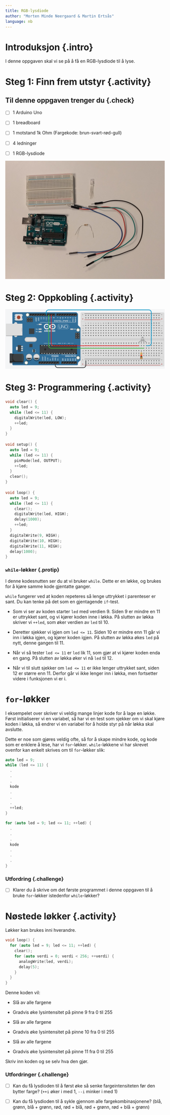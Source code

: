 ```yaml
---
title: RGB-lysdiode
author: "Morten Minde Neergaard & Martin Ertsås"
language: nb
---
```



# Introduksjon {.intro}

I denne oppgaven skal vi se på å få en RGB-lysdiode til å lyse.


# Steg 1: Finn frem utstyr {.activity}

## Til denne oppgaven trenger du {.check}

- [ ] 1 Arduino Uno

- [ ] 1 breadboard

- [ ] 1 motstand 1k Ohm (Fargekode: brun-svart-rød-gull)

- [ ] 4 ledninger

- [ ] 1 RGB-lysdiode

![utstyr](utstyr.jpeg)


# Steg 2: Oppkobling {.activity}

![kobling](kobling.png)


# Steg 3: Programmering {.activity}

```cpp
void clear() {
  auto led = 9;
  while (led <= 11) {
    digitalWrite(led, LOW);
    ++led;
  }
}

void setup() {
  auto led = 9;
  while (led <= 11) {
    pinMode(led, OUTPUT);
    ++led;
  }
  clear();
}

void loop() {
  auto led = 9;
  while (led <= 11) {
    clear();
    digitalWrite(led, HIGH);
    delay(1000);
    ++led;
  }
  digitalWrite(9, HIGH);
  digitalWrite(10, HIGH);
  digitalWrite(11, HIGH);
  delay(1000);
}
```

### `while`-løkker {.protip}

I denne kodesnutten ser du at vi bruker `while`. Dette er en løkke, og brukes
for å kjøre samme kode gjentatte ganger.

`while` fungerer ved at koden repeteres så lenge uttrykket i parenteser er sant.
Du kan tenke på det som en gjentagende `if`-test.

+ Som vi ser av koden starter `led` med verdien 9. Siden 9 er mindre en 11 er
  uttrykket sant, og vi kjører koden inne i løkka. På slutten av løkka skriver
  vi `++led`, som øker verdien av `led` til 10.

+ Deretter sjekker vi igjen om `led <= 11`. Siden 10 er mindre enn 11 går vi inn
  i løkka igjen, og kjører koden igjen. På slutten av løkka økes `led` på nytt,
  denne gangen til 11.

+ Når vi så tester `led <= 11` er `led` lik 11, som gjør at vi kjører koden enda
  en gang. På slutten av løkka øker vi nå `led` til 12.

+ Når vi til slutt sjekker om `led <= 11` er ikke lenger uttrykket sant, siden
  12 er større enn 11. Derfor går vi ikke lenger inn i løkka, men fortsetter
  videre i funksjonen vi er i.


# `for`-løkker

I eksempelet over skriver vi veldig mange linjer kode for å lage en løkke. Først
initialiserer vi en variabel, så har vi en test som sjekker om vi skal kjøre
koden i løkka, så endrer vi en variabel for å holde styr på når løkka skal
avslutte.

Dette er noe som gjøres veldig ofte, så for å skape mindre kode, og kode som er
enklere å lese, har vi `for`-løkker. `while`-løkkene vi har skrevet ovenfor kan
enkelt skrives om til `for`-løkker slik:

```cpp
auto led = 9;
while (led <= 11) {
  .
  .
  .
  kode
  .
  .
  .
  ++led;
}
```

```cpp
for (auto led = 9; led <= 11; ++led) {
  .
  .
  .
  kode
  .
  .
  .
}
```

### Utfordring {.challenge}

- [ ] Klarer du å skrive om det første programmet i denne oppgaven til å bruke
  `for`-løkker istedenfor `while`-løkker?


# Nøstede løkker {.activity}

Løkker kan brukes inni hverandre.

```cpp
void loop() {
  for (auto led = 9; led <= 11; ++led) {
    clear();
    for (auto verdi = 0; verdi < 256; ++verdi) {
      analogWrite(led, verdi);
      delay(5);
    }
  }
}
```

Denne koden vil:

+ Slå av alle fargene

+ Gradvis øke lysintensitet på pinne 9 fra 0 til 255

+ Slå av alle fargene

+ Gradvis øke lysintensitet på pinne 10 fra 0 til 255

+ Slå av alle fargene

+ Gradvis øke lysintensitet på pinne 11 fra 0 til 255

Skriv inn koden og se selv hva den gjør.

### Utfordringer {.challenge}

- [ ] Kan du få lysdioden til å først øke så senke fargeintensiteten før den
  bytter farge? (`++i` øker i med 1, `--i` minker i med 1)

- [ ] Kan du få lysdioden til å sykle gjennom alle fargekombinasjonene? (blå,
  grønn, blå + grønn, rød, rød + blå, rød + grønn, rød + blå + grønn)
